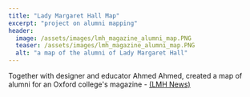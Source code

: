 ```yaml
---
title: "Lady Margaret Hall Map"
excerpt: "project on alumni mapping"
header:
  image: /assets/images/lmh_magazine_alumni_map.PNG
  teaser: /assets/images/lmh_magazine_alumni_map.PNG
  alt: "a map of the alumni of Lady Margaret Hall"
---
```

Together with designer and educator Ahmed Ahmed, created a map of alumni for an Oxford college's magazine - <a href="http://www.lmh.ox.ac.uk/alumni/connect/publications">(LMH News)</a></li>
